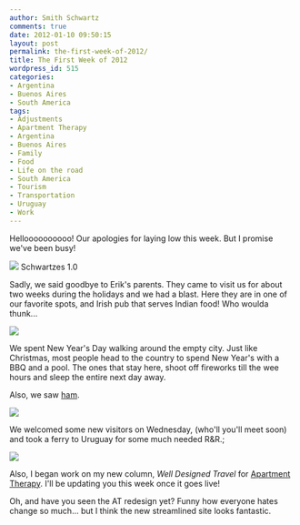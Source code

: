 ```yaml
---
author: Smith Schwartz
comments: true
date: 2012-01-10 09:50:15
layout: post
permalink: the-first-week-of-2012/
title: The First Week of 2012
wordpress_id: 515
categories:
- Argentina
- Buenos Aires
- South America
tags:
- Adjustments
- Apartment Therapy
- Argentina
- Buenos Aires
- Family
- Food
- Life on the road
- South America
- Tourism
- Transportation
- Uruguay
- Work
---
```


Helloooooooooo! Our apologies for laying low this week. But I promise we've been busy!

![](http://schwartzography.com/wp-content/uploads/2012/01/IMG_5675.jpg)
Schwartzes 1.0

Sadly, we said goodbye to Erik's parents. They came to visit us for about two weeks during the holidays and we had a blast. Here they are in one of our favorite spots, and Irish pub that serves Indian food! Who woulda thunk...

![](http://schwartzography.com/wp-content/uploads/2012/01/IMG_5855.jpg)

We spent New Year's Day walking around the empty city. Just like Christmas, most people head to the country to spend New Year's with a BBQ and a pool. The ones that stay here, shoot off fireworks till the wee hours and sleep the entire next day away. 

Also, we saw [ham](http://www.youtube.com/watch?v=D-dmRJp0Ljs).

![](http://schwartzography.com/wp-content/uploads/2012/01/IMG_5989.jpg)

We welcomed some new visitors on Wednesday, (who'll you'll meet soon) and took a ferry to Uruguay for some much needed R&R.;

![](http://schwartzography.com/wp-content/uploads/2012/01/IMG_5990.jpg)

Also, I began work on my new column, _Well Designed Travel_ for [Apartment Therapy](http://www.apartmenttherapy.com/authors/smith). I'll be updating you this week once it goes live! 

Oh, and have you seen the AT redesign yet? Funny how everyone hates change so much... but I think the new streamlined site looks fantastic.
